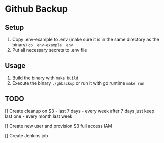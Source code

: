# Github Backup

## Setup

1) Copy .env-example to .env (make sure it is in the same directory as the binary) ```cp .env-example .env```
2) Put all necessary secrets to .env file


## Usage

1) Build the binary with ```make build```
2) Execute the binary ```./ghbackup``` or run it with go runtime ```make run```


## TODO

[] Create cleanup on S3
    - last 7 days
    - every week after 7 days just keep last one
    - every month last week

[] Create new user and provision S3 full access IAM

[] Create Jenkins job



